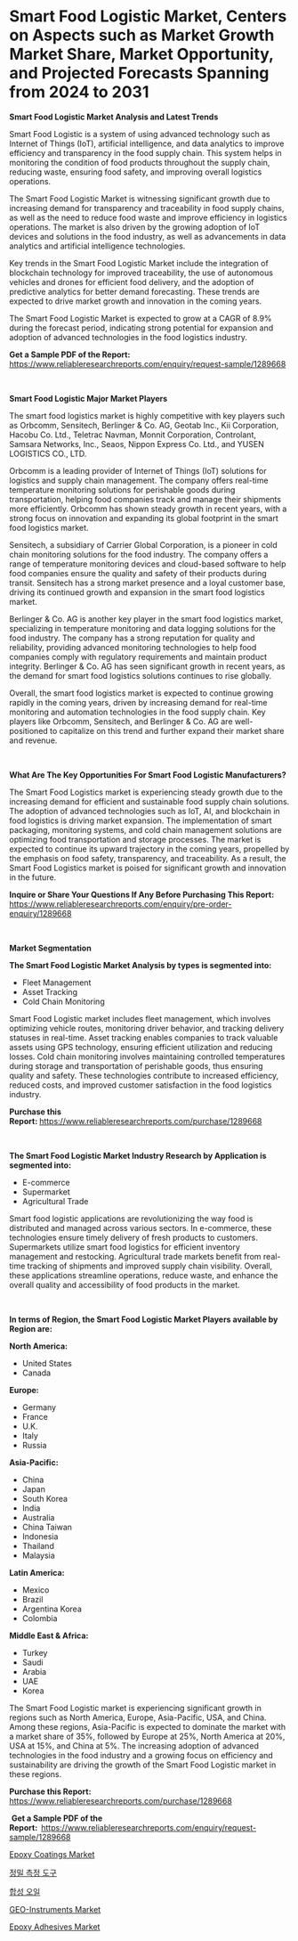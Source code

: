 <p><h1>Smart Food Logistic Market, Centers on Aspects such as Market Growth Market Share, Market Opportunity, and Projected Forecasts Spanning from 2024 to 2031</h1></p><p><strong>Smart Food Logistic Market Analysis and Latest Trends</strong></p>
<p><p>Smart Food Logistic is a system of using advanced technology such as Internet of Things (IoT), artificial intelligence, and data analytics to improve efficiency and transparency in the food supply chain. This system helps in monitoring the condition of food products throughout the supply chain, reducing waste, ensuring food safety, and improving overall logistics operations.</p><p>The Smart Food Logistic Market is witnessing significant growth due to increasing demand for transparency and traceability in food supply chains, as well as the need to reduce food waste and improve efficiency in logistics operations. The market is also driven by the growing adoption of IoT devices and solutions in the food industry, as well as advancements in data analytics and artificial intelligence technologies.</p><p>Key trends in the Smart Food Logistic Market include the integration of blockchain technology for improved traceability, the use of autonomous vehicles and drones for efficient food delivery, and the adoption of predictive analytics for better demand forecasting. These trends are expected to drive market growth and innovation in the coming years.</p><p>The Smart Food Logistic Market is expected to grow at a CAGR of 8.9% during the forecast period, indicating strong potential for expansion and adoption of advanced technologies in the food logistics industry.</p></p>
<p><strong>Get a Sample PDF of the Report:&nbsp;</strong> <a href="https://www.reliableresearchreports.com/enquiry/request-sample/1289668">https://www.reliableresearchreports.com/enquiry/request-sample/1289668</a></p>
<p>&nbsp;</p>
<p><strong>Smart Food Logistic Major Market Players</strong></p>
<p><p>The smart food logistics market is highly competitive with key players such as Orbcomm, Sensitech, Berlinger & Co. AG, Geotab Inc., Kii Corporation, Hacobu Co. Ltd., Teletrac Navman, Monnit Corporation, Controlant, Samsara Networks, Inc., Seaos, Nippon Express Co. Ltd., and YUSEN LOGISTICS CO., LTD.</p><p>Orbcomm is a leading provider of Internet of Things (IoT) solutions for logistics and supply chain management. The company offers real-time temperature monitoring solutions for perishable goods during transportation, helping food companies track and manage their shipments more efficiently. Orbcomm has shown steady growth in recent years, with a strong focus on innovation and expanding its global footprint in the smart food logistics market.</p><p>Sensitech, a subsidiary of Carrier Global Corporation, is a pioneer in cold chain monitoring solutions for the food industry. The company offers a range of temperature monitoring devices and cloud-based software to help food companies ensure the quality and safety of their products during transit. Sensitech has a strong market presence and a loyal customer base, driving its continued growth and expansion in the smart food logistics market.</p><p>Berlinger & Co. AG is another key player in the smart food logistics market, specializing in temperature monitoring and data logging solutions for the food industry. The company has a strong reputation for quality and reliability, providing advanced monitoring technologies to help food companies comply with regulatory requirements and maintain product integrity. Berlinger & Co. AG has seen significant growth in recent years, as the demand for smart food logistics solutions continues to rise globally.</p><p>Overall, the smart food logistics market is expected to continue growing rapidly in the coming years, driven by increasing demand for real-time monitoring and automation technologies in the food supply chain. Key players like Orbcomm, Sensitech, and Berlinger & Co. AG are well-positioned to capitalize on this trend and further expand their market share and revenue.</p></p>
<p>&nbsp;</p>
<p><strong>What Are The Key Opportunities For Smart Food Logistic Manufacturers?</strong></p>
<p><p>The Smart Food Logistics market is experiencing steady growth due to the increasing demand for efficient and sustainable food supply chain solutions. The adoption of advanced technologies such as IoT, AI, and blockchain in food logistics is driving market expansion. The implementation of smart packaging, monitoring systems, and cold chain management solutions are optimizing food transportation and storage processes. The market is expected to continue its upward trajectory in the coming years, propelled by the emphasis on food safety, transparency, and traceability. As a result, the Smart Food Logistics market is poised for significant growth and innovation in the future.</p></p>
<p><strong>Inquire or Share Your Questions If Any Before Purchasing This Report:</strong> <a href="https://www.reliableresearchreports.com/enquiry/pre-order-enquiry/1289668">https://www.reliableresearchreports.com/enquiry/pre-order-enquiry/1289668</a></p>
<p>&nbsp;</p>
<p><strong>Market Segmentation</strong></p>
<p><strong>The Smart Food Logistic Market Analysis by types is segmented into:</strong></p>
<p><ul><li>Fleet Management</li><li>Asset Tracking</li><li>Cold Chain Monitoring</li></ul></p>
<p><p>Smart Food Logistic market includes fleet management, which involves optimizing vehicle routes, monitoring driver behavior, and tracking delivery statuses in real-time. Asset tracking enables companies to track valuable assets using GPS technology, ensuring efficient utilization and reducing losses. Cold chain monitoring involves maintaining controlled temperatures during storage and transportation of perishable goods, thus ensuring quality and safety. These technologies contribute to increased efficiency, reduced costs, and improved customer satisfaction in the food logistics industry.</p></p>
<p><strong>Purchase this Report:&nbsp;</strong><a href="https://www.reliableresearchreports.com/purchase/1289668">https://www.reliableresearchreports.com/purchase/1289668</a></p>
<p>&nbsp;</p>
<p><strong>The Smart Food Logistic Market Industry Research by Application is segmented into:</strong></p>
<p><ul><li>E-commerce</li><li>Supermarket</li><li>Agricultural Trade</li></ul></p>
<p><p>Smart food logistic applications are revolutionizing the way food is distributed and managed across various sectors. In e-commerce, these technologies ensure timely delivery of fresh products to customers. Supermarkets utilize smart food logistics for efficient inventory management and restocking. Agricultural trade markets benefit from real-time tracking of shipments and improved supply chain visibility. Overall, these applications streamline operations, reduce waste, and enhance the overall quality and accessibility of food products in the market.</p></p>
<p>&nbsp;</p>
<p><strong>In terms of Region, the Smart Food Logistic Market Players available by Region are:</strong></p>
<p>
    <p> <strong> North America: </strong>
        <ul>
            <li>United States</li>
            <li>Canada</li>
        </ul>
        </p> 
    <p> <strong> Europe: </strong>
        <ul>
            <li>Germany</li>
            <li>France</li>
            <li>U.K.</li>
            <li>Italy</li>
            <li>Russia</li>
        </ul>
        </p> 
    <p> <strong> Asia-Pacific: </strong>
        <ul>
            <li>China</li>
            <li>Japan</li>
            <li>South Korea</li>
            <li>India</li>
            <li>Australia</li>
            <li>China Taiwan</li>
            <li>Indonesia</li>
            <li>Thailand</li>
            <li>Malaysia</li>
        </ul>
        </p> 
    <p> <strong> Latin America: </strong>
        <ul>
            <li>Mexico</li>
            <li>Brazil</li>
            <li>Argentina Korea</li>
            <li>Colombia</li>
        </ul>
        </p> 
    <p> <strong> Middle East & Africa: </strong>
        <ul>
            <li>Turkey</li>
            <li>Saudi</li>
            <li>Arabia</li>
            <li>UAE</li>
            <li>Korea</li>
        </ul>
    </p>
    </p>
<p><p>The Smart Food Logistic market is experiencing significant growth in regions such as North America, Europe, Asia-Pacific, USA, and China. Among these regions, Asia-Pacific is expected to dominate the market with a market share of 35%, followed by Europe at 25%, North America at 20%, USA at 15%, and China at 5%. The increasing adoption of advanced technologies in the food industry and a growing focus on efficiency and sustainability are driving the growth of the Smart Food Logistic market in these regions.</p></p>
<p><strong>Purchase this Report: </strong><a href="https://www.reliableresearchreports.com/purchase/1289668">https://www.reliableresearchreports.com/purchase/1289668</a></p>
<p>&nbsp;<strong>Get a Sample PDF of the Report:&nbsp;&nbsp;</strong><a href="https://www.reliableresearchreports.com/enquiry/request-sample/1289668">https://www.reliableresearchreports.com/enquiry/request-sample/1289668</a></p>
<p><strong></strong></p>
<p><p><a href="https://view.publitas.com/reportprime-1/epoxy-coatings-market-dynamics-2024-2031-also-about-its-market-trends-projections-and-opportunities/">Epoxy Coatings Market</a></p><p><a href="https://medium.com/@plelbej847484502/2024%EB%85%84%EB%B6%80%ED%84%B0-2031%EB%85%84%EA%B9%8C%EC%A7%80%EC%9D%98-%EC%A0%95%EB%B0%80-%EC%B8%A1%EC%A0%95-%EB%8F%84%EA%B5%AC-%EC%8B%9C%EC%9E%A5-%EB%B6%84%EC%84%9D-%EB%B0%8F-%ED%81%AC%EA%B8%B0-%EC%98%88%EC%B8%A1-9a59dc96929e">정밀 측정 도구</a></p><p><a href="https://medium.com/@plelbej847484502/%ED%95%A9%EC%84%B1-%EC%98%A4%EC%9D%BC-%EC%8B%9C%EC%9E%A5-%EC%A0%84%EB%A7%9D-%EC%82%B0%EC%97%85-%EA%B0%9C%EC%9A%94-%EB%B0%8F-%EC%98%88%EC%B8%A1-2024%EB%85%84%EB%B6%80%ED%84%B0-2031%EB%85%84%EA%B9%8C%EC%A7%80-34aba7b4bcb2">합성 오일</a></p><p><a href="https://sore-arch-6db.notion.site/GEO-Instruments-Market-Research-Report-Forecasted-for-Period-from-2024-2031-by-Market-Type-Marke-8b7bb975560640e2880b74430336f014">GEO-Instruments Market</a></p><p><a href="https://view.publitas.com/reportprime-1/epoxy-adhesives-market-provides-detailed-segmentation-of-this-market-based-on-type-application-and-region-and-forecast-for-the-period-from-2024-2031/">Epoxy Adhesives Market</a></p></p>
